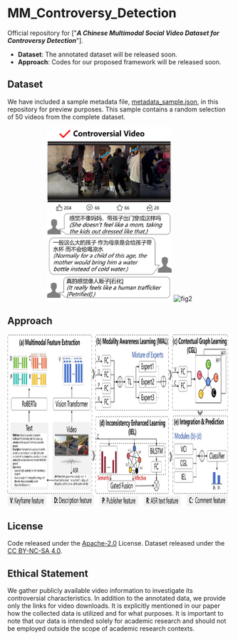 # MM_Controversy_Detection

Official repository for ["***A Chinese Multimodal Social Video Dataset for Controversy Detection***"]. 

- **Dataset**: The annotated dataset will be released soon.
- **Approach**: Codes for our proposed framework will be released soon. 

## Dataset

We have included a sample metadata file, [metadata_sample.json](data/metadata_sample.json), in this repository for preview purposes. This sample contains a random selection of 50 videos from the complete dataset. 

<p align="center">
    <img src="figures/pic1.1.png" alt="fig1" width="280" height="390">
    <img src="figures/pic1.2.png" alt="fig2" width="280" height="390">
</p>

<!-- Annotation system:

<p align="center">
    <img src="figures/pic2.png" alt="fig3" width="700" height="350">
</p> -->

## Approach
<p align="center">
    <img src="figures/pic0.png" alt="fig0" width="1000" height="385">
</p>

<!-- ## Getting Started

### Dependencies

Install the dependencies using pip

```
pip install -r requirements.txt
```
### Data Preprocessing

CN-CLIP -->

## License
Code released under the [Apache-2.0](LICENSE) License. Dataset released under the [CC BY-NC-SA 4.0](https://creativecommons.org/licenses/by-sa/4.0/).

## Ethical Statement
We gather publicly available video information to investigate its controversial characteristics. In addition to the annotated data, we provide only the links for video downloads. It is explicitly mentioned in our paper how the collected data is utilized and for what purposes. It is important to note that our data is intended solely for academic research and should not be employed outside the scope of academic research contexts.
